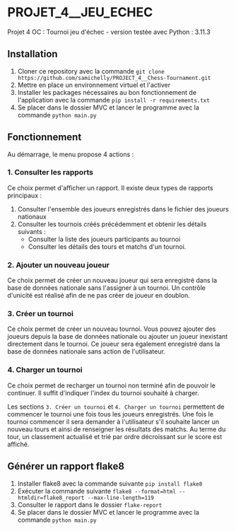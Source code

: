 # PROJET_4__JEU_ECHEC
Projet 4 OC : Tournoi jeu d'échec - version testée avec Python : 3.11.3


## Installation 
1. Cloner ce repository avec la commande `git clone https://github.com/samichelly/PROJECT_4__Chess-Tournament.git`
2. Mettre en place un environnement virtuel et l'activer
3. Installer les packages nécessaires au bon fonctionnement de l'application avec la commande `pip install -r requirements.txt`
4. Se placer dans le dossier MVC et lancer le programme avec la commande `python main.py`

## Fonctionnement
Au démarrage, le menu propose 4 actions :

### 1. Consulter les rapports
Ce choix permet d'afficher un rapport. Il existe deux types de rapports principaux :
1. Consulter l'ensemble des joueurs enregistrés dans le fichier des joueurs nationaux
2. Consulter les tournois créés précédemment et obtenir les détails suivants :
    - Consulter la liste des joueurs participants au tournoi
    - Consulter les détails des tours et matchs d'un tournoi.

### 2. Ajouter un nouveau joueur
Ce choix permet de créer un nouveau joueur qui sera enregistré dans la base de données nationale sans l'assigner à un tournoi. Un contrôle d'unicité est réalisé afin de ne pas créer de joueur en doublon.

### 3. Créer un tournoi
Ce choix permet de créer un nouveau tournoi. Vous pouvez ajouter des joueurs depuis la base de données nationale ou ajouter un joueur inexistant directement dans le tournoi. Ce joueur sera également enregistré dans la base de données nationale sans action de l'utilisateur.

### 4. Charger un tournoi
Ce choix permet de recharger un tournoi non terminé afin de pouvoir le continuer. Il suffit d'indiquer l'index du tournoi souhaité à charger.

Les sections `3. Créer un tournoi` et `4. Charger un tournoi` permettent de commencer le tournoi une fois tous les joueurs enregistrés.
Une fois le tournoi commencer il sera demander à l'utilisateur s'il souhaite lancer un nouveau tours et ainsi de renseigner les résultats des matchs. Au terme du tour, un classement actualisé et trié par ordre décroissant sur le score est affiché.

## Générer un rapport flake8 
1. Installer flake8 avec la commande suivante `pip install flake8`
2. Exécuter la commande suivante `flake8 --format=html --htmldir=flake8_report --max-line-length=119`
3. Consulter le rapport dans le dossier `flake-report`
4. Se placer dans le dossier MVC et lancer le programme avec la commande `python main.py`
